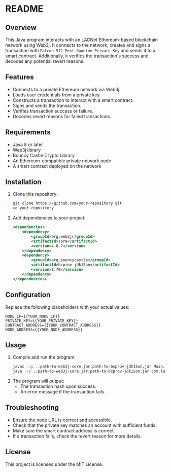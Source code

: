 # README

## Overview
This Java program interacts with an LACNet Ethereum-based blockchain network using Web3j. It connects to the network, creates and signs a transaction with ```Falcon-512 Post-Quantum Private Key``` and sends it to a smart contract. Additionally, it verifies the transaction's success and decodes any potential revert reasons.

## Features
- Connects to a private Ethereum network via Web3j.
- Loads user credentials from a private key.
- Constructs a transaction to interact with a smart contract.
- Signs and sends the transaction.
- Verifies transaction success or failure.
- Decodes revert reasons for failed transactions.

## Requirements
- Java 8 or later
- Web3j library
- Bouncy Castle Crypto Library
- An Ethereum-compatible private network node
- A smart contract deployed on the network

## Installation
1. Clone this repository:
   ```sh
   git clone https://github.com/your-repository.git
   cd your-repository
   ```
2. Add dependencies to your project:
   ```xml
   <dependencies>
       <dependency>
           <groupId>org.web3j</groupId>
           <artifactId>core</artifactId>
           <version>4.8.7</version>
       </dependency>
       <dependency>
           <groupId>org.bouncycastle</groupId>
           <artifactId>bcprov-jdk15on</artifactId>
           <version>1.70</version>
       </dependency>
   </dependencies>
   ```

## Configuration
Replace the following placeholders with your actual values:
```properties
NODE_IP={{YOUR_NODE_IP}}
PRIVATE_KEY={{YOUR_PRIVATE_KEY}}
CONTRACT_ADDRESS={{YOUR_CONTRACT_ADDRESS}}
NODE_ADDRESS={{YOUR_NODE_ADDRESS}}
```

## Usage
1. Compile and run the program:
   ```sh
   javac -cp .:path-to-web3j-core.jar:path-to-bcprov-jdk15on.jar Main.java
   java -cp .:path-to-web3j-core.jar:path-to-bcprov-jdk15on.jar com.lacnet.Main
   ```
2. The program will output:
   - The transaction hash upon success.
   - An error message if the transaction fails.

## Troubleshooting
- Ensure the node URL is correct and accessible.
- Check that the private key matches an account with sufficient funds.
- Make sure the smart contract address is correct.
- If a transaction fails, check the revert reason for more details.

## License
This project is licensed under the MIT License.




